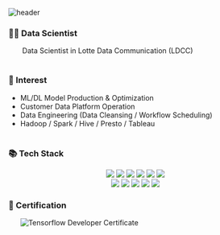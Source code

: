 ![header](https://capsule-render.vercel.app/api?type=waving&color=auto&height=300&section=header&text=Hi✋&fontSize=70&animation=twinkling)

### 👨‍💻 Data Scientist
&nbsp;&nbsp;&nbsp;&nbsp;&nbsp;&nbsp; Data Scientist in Lotte Data Communication (LDCC)
</br></br>

### 🤔 Interest
- ML/DL Model Production & Optimization
- Customer Data Platform Operation
- Data Engineering (Data Cleansing / Workflow Scheduling)
- Hadoop / Spark / Hive / Presto / Tableau 
</br></br>

### 📚 Tech Stack
<div align=center>    
<img src="https://img.shields.io/badge/python-3776AB?style=for-the-badge&logo=python&logoColor=white"> 
<img src="https://img.shields.io/badge/scikit-learn-F7931E?style=for-the-badge&logo=scikit-learn&logoColor=white"> 
<img src="https://img.shields.io/badge/tensorflow-FF6F00?style=for-the-badge&logo=tensorflow&logoColor=white"> 
<img src="https://img.shields.io/badge/pytorch-EE4C2C?style=for-the-badge&logo=pytorch&logoColor=white"> 
<img src="https://img.shields.io/badge/apachespark-E25A1C?style=for-the-badge&logo=apachespark&logoColor=white">
<img src="https://img.shields.io/badge/tableau-E97627?style=for-the-badge&logo=tableau&logoColor=white">
</br>
<img src="https://img.shields.io/badge/mysql-4479A1?style=for-the-badge&logo=mysql&logoColor=white">
<img src="https://img.shields.io/badge/postgresql-4169E1?style=for-the-badge&logo=postgresql&logoColor=white">
<img src="https://img.shields.io/badge/presto-5890FF?style=for-the-badge&logo=presto&logoColor=white">
<img src="https://img.shields.io/badge/apachehive-FDEE21?style=for-the-badge&logo=apachehive&logoColor=white">
<img src="https://img.shields.io/badge/apachehadoop-66CCFF?style=for-the-badge&logo=apachehadoop&logoColor=white">
</div>

### 🪪 Certification
&nbsp;&nbsp;&nbsp;&nbsp;&nbsp;&nbsp;![Tensorflow Developer Certificate](https://img.shields.io/badge/Tensorflow%20Developer%20Certificate-FF6F00.svg?logo=Tensorflow&logoColor=white)
